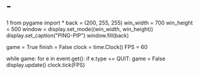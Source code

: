 # -
1
from pygame import *
back = (200, 255, 255)
win_width = 700
win_height = 500
window = display.set_mode((win_width, win_height))
display.set_caption("PING-PIP")
window.fill(back)

game = True
finish = False
clock = time.Clock()
FPS = 60

while game:
    for e in event.get():
        if e.type == QUIT:
            game = False
    display.update()
    clock.tick(FPS)
